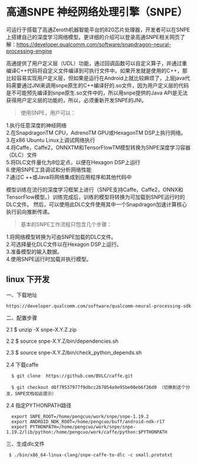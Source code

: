 # 高通SNPE 神经网络处理引擎（SNPE）

可运行于搭载了高通Zeroth机器智能平台的820芯片处理器，开发者可以在SNPE上搭建自己的深度学习网络模型。更详细的介绍可以登录高通SNPE相关网页了解：https://developer.qualcomm.com/software/snapdragon-neural-processing-engine

高通提供了用户定义层（UDL）功能，通过回调函数可以自定义算子，并通过重编译C++代码将自定义文件编译到可执行文件中。如果开发就是使用的C++，那比较容易实现用户定义层，但如果是运行在Android上就比较麻烦了，上层java代码需要通过JNI来调用snpe原生的C++编译好的.so文件，因为用户定义层的代码是不可能预先编译到snpe原生.so文件中的，所以用snpe提供的Java
 API是无法获得用户定义层的功能的，所以，必须重新开发SNPE的JNI。


> 使用SNPE，用户可以：
 
1.执行任意深度的神经网络  
2.在SnapdragonTM CPU，AdrenoTM GPU或HexagonTM DSP上执行网络。  
3.在x86 Ubuntu Linux上调试网络执行  
4.将Caffe，Caffe2，ONNXTM和TensorFlowTM模型转换为SNPE深度学习容器（DLC）文件  
5.将DLC文件量化为8位定点，以便在Hexagon DSP上运行  
6.使用SNPE工具调试和分析网络性能  
7.通过C ++或Java将网络集成到应用程序和其他代码中  


模型训练在流行的深度学习框架上进行（SNPE支持Caffe，Caffe2，ONNX和TensorFlow模型。）训练完成后，训练的模型将转换为可加载到SNPE运行时的DLC文件。 然后，可以使用此DLC文件使用其中一个Snapdragon加速计算核心执行前向推断传递。

> 基本的SNPE工作流程只包含几个步骤：

1.将网络模型转换为可由SNPE加载的DLC文件。  
2.可选择量化DLC文件以在Hexagon DSP上运行。  
3.准备模型的输入数据。  
4.使用SNPE运行时加载并执行模型。  

## linux 下开发

一、下载地址

    https://developer.qualcomm.com/software/qualcomm-neural-processing-sdk

二、配置步骤

   2.1  $ unzip -X snpe-X.Y.Z.zip

   2.2  $ source snpe-X.Y.Z/bin/dependencies.sh

   2.3  $ source snpe-X.Y.Z/bin/check_python_depends.sh

   2.4 下载caffe

      $ git clone  https://github.com/BVLC/caffe.git

      $ git checkout d8f79537977f9dbcc2b7054a9e95be00eb6f26d0 （切换到这个分支，SNPE文档如此提示）

   2.4 指定PYTHONPATH路径

      export SNPE_ROOT=/home/pengcuo/work/snpe/snpe-1.19.2
      export ANDROID_NDK_ROOT=/home/pengcuo/buff/android-ndk-r17
      export PYTHONPATH=/home/pengcuo/work/snpe/snpe-1.19.2/lib/python:/home/pengcuo/work/caffe/python:$PYTHONPATH

三、生成dlc文件

     $ ./bin/x86_64-linux-clang/snpe-caffe-to-dlc -c small.prototxt

